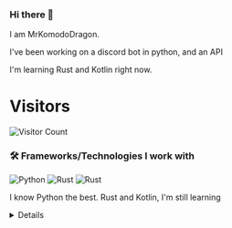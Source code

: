 ### Hi there 👋


I am MrKomodoDragon.

I've been working on a discord bot in python, and an API

I'm learning Rust and Kotlin right now.




# Visitors
![Visitor Count](https://profile-counter.glitch.me/%7BMrKomodoDragon%7D/count.svg)

### 🛠 Frameworks/Technologies I work with
<img alt="Python" src="https://img.shields.io/badge/python%20-%2314354C.svg?&style=for-the-badge&logo=python&logoColor=white"/> <img alt="Rust" src="https://img.shields.io/badge/rust%20-%2314354C.svg?&style=for-the-badge&logo=rust&logoColor=white"/> <img alt="Rust" src="https://img.shields.io/badge/kotlin%20-%2314354C.svg?&style=for-the-badge&logo=kotlin&logoColor=white"/>

I know Python the best. Rust and Kotlin, I'm still learning

<details>
# My Stats
[![Anurag's github stats](https://github-readme-stats.vercel.app/api?username=MrKomodoDragon)](https://github.com/anuraghazra/github-readme-stats)

# Languages I Use
![Top Langs](https://github-readme-stats.vercel.app/api/top-langs/?username=MrKomodoDragon&theme=tokyonight)

# Some more stats
<!--START_SECTION:waka-->
![Profile Views](http://img.shields.io/badge/Profile%20Views-12-blue)

**🐱 My Github Data** 

> 🏆 388 Contributions in the Year 2021
 > 
> 📦 43.1 kB Used in Github's Storage 
 > 
> 🚫 Not Opted to Hire
 > 
> 📜 41 Public Repositories 
 > 
> 🔑 3 Private Repositories  
 > 
**I'm an Early 🐤** 

```text
🌞 Morning    125 commits    █████████░░░░░░░░░░░░░░░░   38.82% 
🌆 Daytime    119 commits    █████████░░░░░░░░░░░░░░░░   36.96% 
🌃 Evening    77 commits     ██████░░░░░░░░░░░░░░░░░░░   23.91% 
🌙 Night      1 commits      ░░░░░░░░░░░░░░░░░░░░░░░░░   0.31%

```
📅 **I'm Most Productive on Friday** 

```text
Monday       38 commits     ███░░░░░░░░░░░░░░░░░░░░░░   11.8% 
Tuesday      56 commits     ████░░░░░░░░░░░░░░░░░░░░░   17.39% 
Wednesday    40 commits     ███░░░░░░░░░░░░░░░░░░░░░░   12.42% 
Thursday     60 commits     ████░░░░░░░░░░░░░░░░░░░░░   18.63% 
Friday       61 commits     ████░░░░░░░░░░░░░░░░░░░░░   18.94% 
Saturday     28 commits     ██░░░░░░░░░░░░░░░░░░░░░░░   8.7% 
Sunday       39 commits     ███░░░░░░░░░░░░░░░░░░░░░░   12.11%

```


📊 **This Week I Spent My Time On** 

```text
⌚︎ Time Zone: America/Los_Angeles

💬 Programming Languages: 
Python                   6 hrs 4 mins        █████████████░░░░░░░░░░░░   54.18% 
Other                    3 hrs 55 mins       ████████░░░░░░░░░░░░░░░░░   35.01% 
JSON                     50 mins             █░░░░░░░░░░░░░░░░░░░░░░░░   7.49% 
Markdown                 14 mins             ░░░░░░░░░░░░░░░░░░░░░░░░░   2.1% 
Git Config               4 mins              ░░░░░░░░░░░░░░░░░░░░░░░░░   0.68%

🔥 Editors: 
VS Code                  11 hrs 13 mins      █████████████████████████   100.0%

🐱‍💻 Projects: 
f-stop                   7 hrs 17 mins       ████████████████░░░░░░░░░   65.07% 
aiodevision              2 hrs 5 mins        ████░░░░░░░░░░░░░░░░░░░░░   18.58% 
vscode-highlights        1 hr 8 mins         ██░░░░░░░░░░░░░░░░░░░░░░░   10.16% 
Unknown Project          23 mins             ░░░░░░░░░░░░░░░░░░░░░░░░░   3.43% 
vscode_testing           15 mins             ░░░░░░░░░░░░░░░░░░░░░░░░░   2.32%

💻 Operating System: 
Mac                      11 hrs 13 mins      █████████████████████████   100.0%

```

**I Mostly Code in Python** 

```text
Python                   10 repos            █████████████░░░░░░░░░░░░   52.63% 
Rust                     3 repos             ████░░░░░░░░░░░░░░░░░░░░░   15.79% 
Java                     1 repo              █░░░░░░░░░░░░░░░░░░░░░░░░   5.26% 
HTML                     1 repo              █░░░░░░░░░░░░░░░░░░░░░░░░   5.26% 
Shell                    1 repo              █░░░░░░░░░░░░░░░░░░░░░░░░   5.26%

```


**Timeline**

![Chart not found](https://raw.githubusercontent.com/MrKomodoDragon/MrKomodoDragon/main/charts/bar_graph.png) 


 Last Updated on 21/06/2021
<!--END_SECTION:waka-->
</details>
